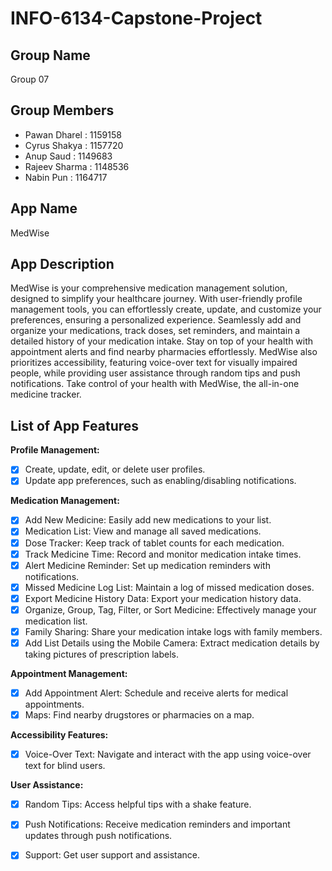 # INFO-6134-Capstone-Project

## Group Name
Group 07

## Group Members
* Pawan Dharel : 1159158
* Cyrus Shakya : 1157720
* Anup Saud    : 1149683
* Rajeev Sharma : 1148536
* Nabin Pun : 1164717

## App Name
MedWise

## App Description
MedWise is your comprehensive medication management solution, designed to simplify your healthcare journey. With user-friendly profile management tools, you can effortlessly create, update, and customize your preferences, ensuring a personalized experience. Seamlessly add and organize your medications, track doses, set reminders, and maintain a detailed history of your medication intake. Stay on top of your health with appointment alerts and find nearby pharmacies effortlessly. MedWise also prioritizes accessibility, featuring voice-over text for visually impaired people, while providing user assistance through random tips and push notifications. Take control of your health with MedWise, the all-in-one medicine tracker.

## List of App Features

**Profile Management:**
- [x] Create, update, edit, or delete user profiles.
- [x] Update app preferences, such as enabling/disabling notifications.

**Medication Management:**
- [x] Add New Medicine: Easily add new medications to your list.
- [x] Medication List: View and manage all saved medications.
- [x] Dose Tracker: Keep track of tablet counts for each medication.
- [x] Track Medicine Time: Record and monitor medication intake times.
- [x] Alert Medicine Reminder: Set up medication reminders with notifications.
- [x] Missed Medicine Log List: Maintain a log of missed medication doses.
- [x] Export Medicine History Data: Export your medication history data.
- [x] Organize, Group, Tag, Filter, or Sort Medicine: Effectively manage your medication list.
- [x] Family Sharing: Share your medication intake logs with family members.
- [x] Add List Details using the Mobile Camera: Extract medication details by taking pictures of prescription labels.

**Appointment Management:**
- [x] Add Appointment Alert: Schedule and receive alerts for medical appointments.
- [x] Maps: Find nearby drugstores or pharmacies on a map.

**Accessibility Features:**
- [x] Voice-Over Text: Navigate and interact with the app using voice-over text for blind users.

**User Assistance:**
- [x] Random Tips: Access helpful tips with a shake feature.
- [x] Push Notifications: Receive medication reminders and important updates through push notifications.
- [x] Support: Get user support and assistance.

